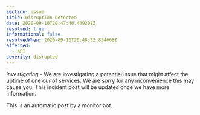 ```yaml
---
section: issue
title: Disruption Detected
date: 2020-09-10T20:47:46.449208Z
resolved: true
informational: false
resolvedWhen: 2020-09-10T20:48:52.854668Z
affected:
  - API
severity: disrupted
---
```

*Investigating* - We are investigating a potential issue that might affect the uptime of one our of services. We are sorry for any inconvenience this may cause you. This incident post will be updated once we have more information.

This is an automatic post by a monitor bot.
        
